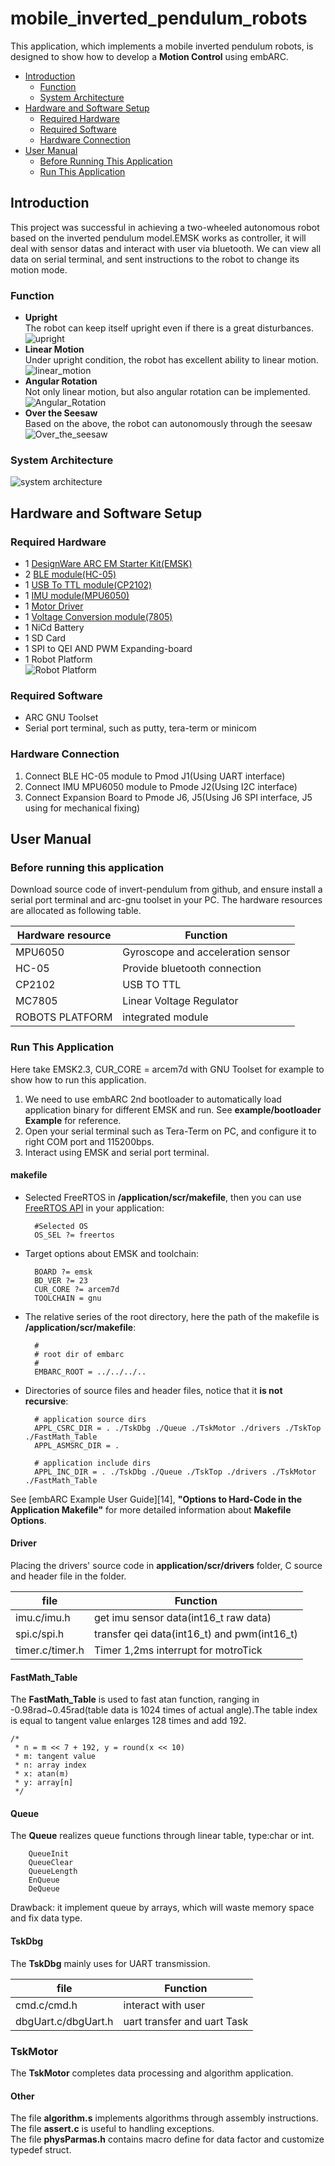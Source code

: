 # mobile_inverted_pendulum_robots
This application, which implements a mobile inverted pendulum robots, is designed to show how to develop a **Motion Control** using embARC.  

* [Introduction](#introduction)
	* [Function](#function)
	* [System Architecture](#system-architecture)   
* [Hardware and Software Setup](#hardware-and-software-setup)
	* [Required Hardware](#required-hardware)  
	* [Required Software](#required-software)  
	* [Hardware Connection](#hardware-connection)
* [User Manual](#user-manual)  
	* [Before Running This Application](#before-running-this-application)  
	* [Run This Application](#run-this-application)
	
## Introduction
This project was successful in achieving a two-wheeled autonomous robot based on the inverted pendulum model.EMSK works as controller, it will deal with sensor datas and interact with user via bluetooth. We can view all data on serial terminal, and sent instructions to the robot to change its motion mode.

### Function
-  **Upright**  
	The robot can keep itself upright even if there is a great disturbances.   
	![upright][0]  
-  **Linear Motion**  
	Under upright condition, the robot has excellent ability to linear motion.   
	![linear_motion][1]
-  **Angular Rotation**  
	Not only linear motion, but also angular rotation can be implemented.  
	![Angular_Rotation][2]      
-  **Over the Seesaw**  
	 Based on the above, the robot can autonomously through the seesaw  
 	![Over_the_seesaw][3] 

### System Architecture  
![system architecture][4] 

## Hardware and Software Setup
### Required Hardware
- 1 [DesignWare ARC EM Starter Kit(EMSK)][5]
- 2 [BLE module(HC-05)][6]  
- 1 [USB To TTL module(CP2102)][7]
- 1 [IMU module(MPU6050)][8]  
- 1 [Motor Driver][9]  
- 1 [Voltage Conversion module(7805)][10] 
- 1 NiCd Battery
- 1 SD Card  
- 1 SPI to QEI AND PWM Expanding-board 
- 1 Robot Platform  
	![Robot Platform][11]   
### Required Software
- ARC GNU Toolset
- Serial port terminal, such as putty, tera-term or minicom

### Hardware Connection
1. Connect BLE HC-05 module to Pmod J1(Using UART interface)  
2. Connect IMU MPU6050 module to Pmode J2(Using I2C interface)  
3. Connect Expansion Board to Pmode J6, J5(Using J6 SPI interface, J5 using for mechanical fixing)

## User Manual
### Before running this application
Download source code of invert-pendulum from github, and ensure install a serial port terminal and arc-gnu toolset in your PC.
The hardware resources are allocated as following table.

| Hardware resource |              Function             |
|-------------------|-----------------------------------|
| MPU6050           | Gyroscope and acceleration sensor |
| HC-05             | Provide bluetooth connection      |
| CP2102            | USB TO TTL                        |
| MC7805            | Linear Voltage Regulator          |
| ROBOTS PLATFORM   | integrated module                 |

### Run This Application
Here take EMSK2.3, CUR_CORE = arcem7d with GNU Toolset for example to show how to run this application.  
1. We need to use embARC 2nd bootloader to automatically load application binary for different EMSK and run. See **example/bootloader Example** for reference.  
2. Open your serial terminal such as Tera-Term on PC, and configure it to right COM port and 115200bps.  
3. Interact using EMSK and serial port terminal.  

#### makefile  
- Selected FreeRTOS in **/application/scr/makefile**, then you can use [FreeRTOS API][13] in your application:  

		#Selected OS
		OS_SEL ?= freertos

- Target options about EMSK and toolchain:

		BOARD ?= emsk
		BD_VER ?= 23
		CUR_CORE ?= arcem7d
		TOOLCHAIN = gnu

- The relative series of the root directory, here the path of the makefile is
**/application/scr/makefile**:
		
		#
		# root dir of embarc
		#
		EMBARC_ROOT = ../../../..

- Directories of source files and header files, notice that it **is not recursive**:

		# application source dirs
		APPL_CSRC_DIR = . ./TskDbg ./Queue ./TskMotor ./drivers ./TskTop ./FastMath_Table 
		APPL_ASMSRC_DIR = .

		# application include dirs
		APPL_INC_DIR = . ./TskDbg ./Queue ./TskTop ./drivers ./TskMotor ./FastMath_Table 

See [embARC Example User Guide][14], **"Options to Hard-Code in the Application Makefile"** for more detailed information about **Makefile Options**.

#### Driver
Placing the drivers' source code in **application/scr/drivers** folder, C source and header file in the folder.

|       file      |                   Function                  |
|-----------------|---------------------------------------------|
| imu.c/imu.h     | get imu sensor data(int16_t raw data)       |
| spi.c/spi.h     | transfer qei data(int16_t) and pwm(int16_t) |
| timer.c/timer.h | Timer 1,2ms interrupt for motroTick         |

#### FastMath_Table
The **FastMath_Table** is used to fast atan function, ranging in -0.98rad~0.45rad(table data is 1024 times of actual angle).The table index is 
equal to tangent value enlarges 128 times and add 192.

	/*
	 * n = m << 7 + 192, y = round(x << 10) 
	 * m: tangent value
	 * n: array index
	 * x: atan(m)
	 * y: array[n]
	 */

#### Queue
The **Queue** realizes queue functions through linear table, type:char or int.

		QueueInit 
		QueueClear 
		QueueLength 
		EnQueue 
		DeQueue
Drawback: it implement queue by arrays, which will waste memory space and 
fix data type.

#### TskDbg
The **TskDbg** mainly uses for UART transmission.  

|         file        |           Function          |
|---------------------|-----------------------------|
| cmd.c/cmd.h         | interact with user          |
| dbgUart.c/dbgUart.h | uart transfer and uart Task |

### TskMotor
The **TskMotor** completes data processing and algorithm application.

#### Other
The file **algorithm.s** implements algorithms through assembly instructions.
The file **assert.c** is useful to handling exceptions.  
The file **physParmas.h** contains macro define for data factor and customize typedef struct.


[0]: ./doc/screenshot/upright.gif "upright"	
[1]: ./doc/screenshot/linear_motion.gif "linear motion"	
[2]: ./doc/screenshot/angular_rotation.gif "angular rotation"	
[3]: ./doc/screenshot/over_the_seesaw.gif "over the seesaw"	
[4]: ./doc/screenshot/system.svg "system architecture"	
[5]: https://www.synopsys.com/dw/ipdir.php?ds=arc_em_starter_kit    "DesignWare ARC EM Starter Kit(EMSK)"
[6]: http://www.electronics-lab.com/?s=HC-05 "BLE HC-05 module"
[7]: https://www.sparkfun.com/products/retired/198 "USB To TTL module"
[8]: http://playground.arduino.cc/Main/MPU-6050 "IMU MPU6050 module"
[9]: http://www.landzo.cn/forum.php?mod=viewthread&tid=10541&extra=page%3D1&page=1 "Motor Driver"
[10]: http://www.electronics-lab.com/?s=7805 "Voltage Conversion 7805 module"
[11]: ./doc/screenshot/Platform.jpg "Robot Platform"
[12]: https://www.freertos.org/a00106.html "FreeRTOS API"
[13]: http://embarc.org/embarc_osp/doc/embARC_Document/html/page_example.html " embARC Example User Guide"


